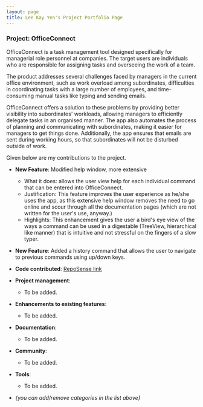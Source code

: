 ```yaml
---
layout: page
title: Lee Kay Yen's Project Portfolio Page
---
```


### Project: OfficeConnect

OfficeConnect is a task management tool designed specifically for managerial role personnel at companies. The target users are individuals who are responsible for assigning tasks and overseeing the work of a team.

The product addresses several challenges faced by managers in the current office environment, such as work overload among subordinates, difficulties in coordinating tasks with a large number of employees, and time-consuming manual tasks like typing and sending emails.

OfficeConnect offers a solution to these problems by providing better visibility into subordinates' workloads, allowing managers to efficiently delegate tasks in an organised manner. The app also automates the process of planning and communicating with subordinates, making it easier for managers to get things done. Additionally, the app ensures that emails are sent during working hours, so that subordinates will not be disturbed outside of work.

Given below are my contributions to the project.

* **New Feature**: Modified help window, more extensive
  * What it does: allows the user view help for each individual command that can be entered into OfficeConnect.
  * Justification: This feature improves the user experience as he/she uses the app, as this extensive help window removes the need to go online and scour through all the documentation pages (which are not written for the user's use, anyway.) 
  * Highlights: This enhancement gives the user a bird's eye view of the ways a command can be used in a digestable (TreeView, hierarchical like manner) that is intuitive and not stressful on the fingers of a slow typer.

* **New Feature**: Added a history command that allows the user to navigate to previous commands using up/down keys.

* **Code contributed**: [RepoSense link]()

* **Project management**:
  * To be added.

* **Enhancements to existing features**:
  * To be added.

* **Documentation**:
  * To be added.

* **Community**:
  * To be added.

* **Tools**:
  * To be added.

* _{you can add/remove categories in the list above}_
